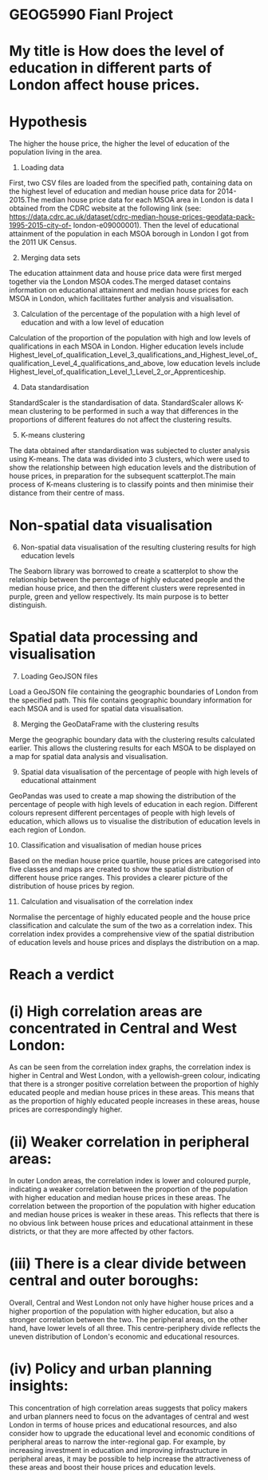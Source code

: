 # GEOG5990 Fianl Project
# My title is How does the level of education in different parts of London affect house prices.

# Hypothesis
The higher the house price, the higher the level of education of the population living in the area.

1. Loading data
 
First, two CSV files are loaded from the specified path, containing data on the highest level of education and median house price data for 2014-2015.The median house price data for each MSOA area in London is data I obtained from the CDRC website at the following link (see: https://data.cdrc.ac.uk/dataset/cdrc-median-house-prices-geodata-pack-1995-2015-city-of- london-e09000001). Then the level of educational attainment of the population in each MSOA borough in London I got from the 2011 UK Census.

2. Merging data sets

The education attainment data and house price data were first merged together via the London MSOA codes.The merged dataset contains information on educational attainment and median house prices for each MSOA in London, which facilitates further analysis and visualisation.


3. Calculation of the percentage of the population with a high level of education and with a low level of education
 
Calculation of the proportion of the population with high and low levels of qualifications in each MSOA in London. Higher education levels include Highest_level_of_qualification_Level_3_qualifications_and_Highest_level_of_qualification_Level_4_qualifications_and_above, low education levels include Highest_level_of_qualification_Level_1_Level_2_or_Apprenticeship.

4. Data standardisation

StandardScaler is the standardisation of data. StandardScaler allows K-mean clustering to be performed in such a way that differences in the proportions of different features do not affect the clustering results.

5. K-means clustering

The data obtained after standardisation was subjected to cluster analysis using K-means. The data was divided into 3 clusters, which were used to show the relationship between high education levels and the distribution of house prices, in preparation for the subsequent scatterplot.The main process of K-means clustering is to classify points and then minimise their distance from their centre of mass.

# Non-spatial data visualisation

6. Non-spatial data visualisation of the resulting clustering results for high education levels

The Seaborn library was borrowed to create a scatterplot to show the relationship between the percentage of highly educated people and the median house price, and then the different clusters were represented in purple, green and yellow respectively. Its main purpose is to better distinguish.

# Spatial data processing and visualisation

7. Loading GeoJSON files

Load a GeoJSON file containing the geographic boundaries of London from the specified path. This file contains geographic boundary information for each MSOA and is used for spatial data visualisation.

8. Merging the GeoDataFrame with the clustering results

Merge the geographic boundary data with the clustering results calculated earlier. This allows the clustering results for each MSOA to be displayed on a map for spatial data analysis and visualisation.

9. Spatial data visualisation of the percentage of people with high levels of educational attainment

GeoPandas was used to create a map showing the distribution of the percentage of people with high levels of education in each region. Different colours represent different percentages of people with high levels of education, which allows us to visualise the distribution of education levels in each region of London.

10. Classification and visualisation of median house prices

Based on the median house price quartile, house prices are categorised into five classes and maps are created to show the spatial distribution of different house price ranges. This provides a clearer picture of the distribution of house prices by region.

11. Calculation and visualisation of the correlation index

Normalise the percentage of highly educated people and the house price classification and calculate the sum of the two as a correlation index. This correlation index provides a comprehensive view of the spatial distribution of education levels and house prices and displays the distribution on a map.

# Reach a verdict

# (i) High correlation areas are concentrated in Central and West London:

As can be seen from the correlation index graphs, the correlation index is higher in Central and West London, with a yellowish-green colour, indicating that there is a stronger positive correlation between the proportion of highly educated people and median house prices in these areas. This means that as the proportion of highly educated people increases in these areas, house prices are correspondingly higher.

# (ii) Weaker correlation in peripheral areas:

In outer London areas, the correlation index is lower and coloured purple, indicating a weaker correlation between the proportion of the population with higher education and median house prices in these areas. The correlation between the proportion of the population with higher education and median house prices is weaker in these areas. This reflects that there is no obvious link between house prices and educational attainment in these districts, or that they are more affected by other factors.

# (iii) There is a clear divide between central and outer boroughs:

Overall, Central and West London not only have higher house prices and a higher proportion of the population with higher education, but also a stronger correlation between the two. The peripheral areas, on the other hand, have lower levels of all three. This centre-periphery divide reflects the uneven distribution of London's economic and educational resources.

# (iv) Policy and urban planning insights:

This concentration of high correlation areas suggests that policy makers and urban planners need to focus on the advantages of central and west London in terms of house prices and educational resources, and also consider how to upgrade the educational level and economic conditions of peripheral areas to narrow the inter-regional gap. For example, by increasing investment in education and improving infrastructure in peripheral areas, it may be possible to help increase the attractiveness of these areas and boost their house prices and education levels.

